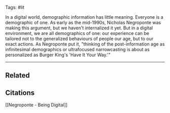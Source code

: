 Tags: #lit 

In a digital world, demographic information has little meaning. Everyone is a demographic of one. As early as the mid-1990s, Nicholas Negroponte was making this argument, but we haven't internalized it yet. But in a digital environment, we are all demographics of one: our experience can be tailored not to the generalized behaviours of people our age, but to our exact actions. As Negroponte put it, "thinking of the post-information age as infinitesimal demographics or ultrafocused narrowcasting is about as personalized as Burger King's 'Have It Your Way.'"

---
## Related

## Citations
[[Negroponte - Being Digital]]